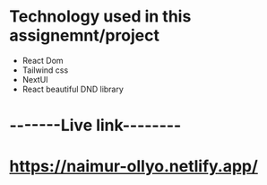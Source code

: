 # Technology used in this assignemnt/project
* React Dom
* Tailwind css 
* NextUI
* React beautiful DND library
# -------Live link--------
# https://naimur-ollyo.netlify.app/